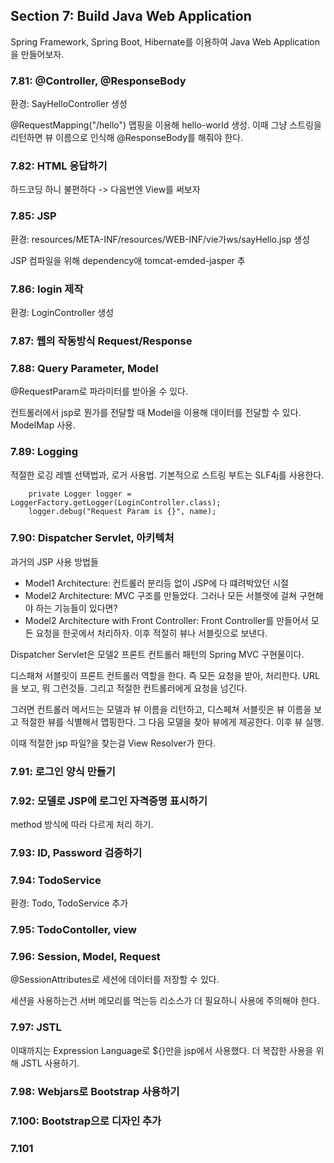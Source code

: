 ## Section 7: Build Java Web Application
Spring Framework, Spring Boot, Hibernate를 이용하여 Java Web Application을 만들어보자.

### 7.81: @Controller, @ResponseBody
환경: SayHelloController 생성

@RequestMapping("/hello") 맵핑을 이용해 hello-world 생성. 이때 그냥 스트링을 리턴하면 뷰 이름으로 인식해 @ResponseBody를 해줘야 한다.

### 7.82: HTML 응답하기
하드코딩 하니 불편하다 -> 다음번엔 View를 써보자

### 7.85: JSP 
환경: resources/META-INF/resources/WEB-INF/vie가ws/sayHello.jsp 생성

JSP 컴파일을 위해 dependency애 tomcat-emded-jasper 추

### 7.86: login 제작
환경: LoginController 생성

### 7.87: 웹의 작동방식 Request/Response

### 7.88: Query Parameter, Model
@RequestParam로 파라미터를 받아올 수 있다.

컨트롤러에서 jsp로 뭔가를 전달할 때 Model을 이용해 데이터를 전달할 수 있다. ModelMap 사용.

### 7.89: Logging
적절한 로깅 레벨 선택법과, 로거 사용법. 기본적으로 스트링 부트는 SLF4j를 사용한다.

```
    private Logger logger = LoggerFactory.getLogger(LoginController.class);
    logger.debug("Request Param is {}", name);
```

### 7.90: Dispatcher Servlet, 아키텍처
과거의 JSP 사용 방법들
- Model1 Architecture: 컨트롤러 분리등 없이 JSP에 다 떄려박았던 시절
- Model2 Architecture: MVC 구조를 만들었다. 그러나 모든 서블렛에 걸쳐 구현해야 하는 기능들이 있다면?
- Model2 Architecture with Front Controller: Front Controller를 만들어서 모든 요청을 한곳에서 처리하자. 이후 적절히 뷰나 서블릿으로 보낸다.

Dispatcher Servlet은 모델2 프론트 컨트롤러 패턴의 Spring MVC 구현물이다.

디스패쳐 서블릿이 프론트 컨트롤러 역할을 한다. 즉 모든 요청을 받아, 처리한다. URL을 보고, 뭐 그런것들. 그리고 적절한 컨트롤러에게 요청을 넘긴다.

그러면 컨트롤러 메서드는 모델과 뷰 이름을 리턴하고, 디스페쳐 서블릿은 뷰 이름을 보고 적절한 뷰를 식별해서 맵핑한다. 그 다음 모델을 찾아 뷰에게 제공한다. 이후 뷰 실행.

이때 적절한 jsp 파일?을 찾는걸 View Resolver가 한다.

### 7.91: 로그인 양식 만들기

### 7.92: 모델로 JSP에 로그인 자격증명 표시하기
method 방식에 따라 다르게 처리 하기.

### 7.93: ID, Password 검증하기

### 7.94: TodoService
환경: Todo, TodoService 추가

### 7.95: TodoContoller, view

### 7.96: Session, Model, Request
@SessionAttributes로 세션에 데이터를 저장할 수 있다.

세션을 사용하는건 서버 메모리를 먹는등 리소스가 더 필요하니 사용에 주의해야 한다.

### 7.97: JSTL
이때까지는 Expression Language로 ${}만을 jsp에서 사용했다. 더 복잡한 사용을 위해 JSTL 사용하기.

### 7.98: Webjars로 Bootstrap 사용하기

### 7.100: Bootstrap으로 디자인 추가

### 7.101